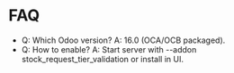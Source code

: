 # FAQ

- Q: Which Odoo version? A: 16.0 (OCA/OCB packaged).
- Q: How to enable? A: Start server with --addon stock_request_tier_validation or install in UI.
